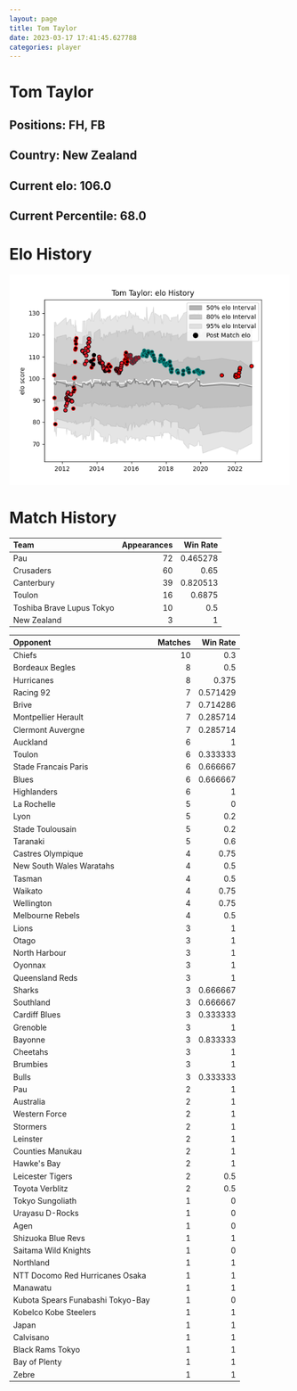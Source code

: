 ```yaml
---  
layout: page  
title: Tom Taylor  
date: 2023-03-17 17:41:45.627788  
categories: player  
---
```

# Tom Taylor

## Positions: FH, FB

## Country: New Zealand

## Current elo: 106.0

## Current Percentile: 68.0

# Elo History


![elo history](history_TomTaylor.png)
# Match History


| Team                      |   Appearances |   Win Rate |
|:--------------------------|--------------:|-----------:|
| Pau                       |            72 |   0.465278 |
| Crusaders                 |            60 |   0.65     |
| Canterbury                |            39 |   0.820513 |
| Toulon                    |            16 |   0.6875   |
| Toshiba Brave Lupus Tokyo |            10 |   0.5      |
| New Zealand               |             3 |   1        |

| Opponent                          |   Matches |   Win Rate |
|:----------------------------------|----------:|-----------:|
| Chiefs                            |        10 |   0.3      |
| Bordeaux Begles                   |         8 |   0.5      |
| Hurricanes                        |         8 |   0.375    |
| Racing 92                         |         7 |   0.571429 |
| Brive                             |         7 |   0.714286 |
| Montpellier Herault               |         7 |   0.285714 |
| Clermont Auvergne                 |         7 |   0.285714 |
| Auckland                          |         6 |   1        |
| Toulon                            |         6 |   0.333333 |
| Stade Francais Paris              |         6 |   0.666667 |
| Blues                             |         6 |   0.666667 |
| Highlanders                       |         6 |   1        |
| La Rochelle                       |         5 |   0        |
| Lyon                              |         5 |   0.2      |
| Stade Toulousain                  |         5 |   0.2      |
| Taranaki                          |         5 |   0.6      |
| Castres Olympique                 |         4 |   0.75     |
| New South Wales Waratahs          |         4 |   0.5      |
| Tasman                            |         4 |   0.5      |
| Waikato                           |         4 |   0.75     |
| Wellington                        |         4 |   0.75     |
| Melbourne Rebels                  |         4 |   0.5      |
| Lions                             |         3 |   1        |
| Otago                             |         3 |   1        |
| North Harbour                     |         3 |   1        |
| Oyonnax                           |         3 |   1        |
| Queensland Reds                   |         3 |   1        |
| Sharks                            |         3 |   0.666667 |
| Southland                         |         3 |   0.666667 |
| Cardiff Blues                     |         3 |   0.333333 |
| Grenoble                          |         3 |   1        |
| Bayonne                           |         3 |   0.833333 |
| Cheetahs                          |         3 |   1        |
| Brumbies                          |         3 |   1        |
| Bulls                             |         3 |   0.333333 |
| Pau                               |         2 |   1        |
| Australia                         |         2 |   1        |
| Western Force                     |         2 |   1        |
| Stormers                          |         2 |   1        |
| Leinster                          |         2 |   1        |
| Counties Manukau                  |         2 |   1        |
| Hawke's Bay                       |         2 |   1        |
| Leicester Tigers                  |         2 |   0.5      |
| Toyota Verblitz                   |         2 |   0.5      |
| Tokyo Sungoliath                  |         1 |   0        |
| Urayasu D-Rocks                   |         1 |   0        |
| Agen                              |         1 |   0        |
| Shizuoka Blue Revs                |         1 |   1        |
| Saitama Wild Knights              |         1 |   0        |
| Northland                         |         1 |   1        |
| NTT Docomo Red Hurricanes Osaka   |         1 |   1        |
| Manawatu                          |         1 |   1        |
| Kubota Spears Funabashi Tokyo-Bay |         1 |   0        |
| Kobelco Kobe Steelers             |         1 |   1        |
| Japan                             |         1 |   1        |
| Calvisano                         |         1 |   1        |
| Black Rams Tokyo                  |         1 |   1        |
| Bay of Plenty                     |         1 |   1        |
| Zebre                             |         1 |   1        |